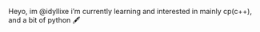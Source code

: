 Heyo, im @idyllixe
    i’m currently learning and interested in mainly cp(c++), and a bit of python 🖋

